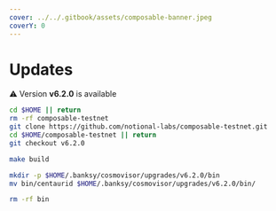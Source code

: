 ```yaml
---
cover: ../../.gitbook/assets/composable-banner.jpeg
coverY: 0
---
```


# Updates

⚠️ Version **v6.2.0** is available

```bash
cd $HOME || return
rm -rf composable-testnet
git clone https://github.com/notional-labs/composable-testnet.git
cd $HOME/composable-testnet || return
git checkout v6.2.0

make build

mkdir -p $HOME/.banksy/cosmovisor/upgrades/v6.2.0/bin
mv bin/centaurid $HOME/.banksy/cosmovisor/upgrades/v6.2.0/bin/

rm -rf bin
```
